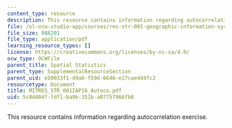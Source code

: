 ```yaml
---
content_type: resource
description: This resource contains information regarding autocorrelation exercise.
file: /ol-ocw-studio-app/courses/res-str-001-geographic-information-system-gis-tutorial-january-iap-2016/5c8d404ffdf1ba9b351ba07757966fb8_MITRES_STR_001IAP16_Autoco.pdf
file_size: 988201
file_type: application/pdf
learning_resource_types: []
license: https://creativecommons.org/licenses/by-nc-sa/4.0/
ocw_type: OCWFile
parent_title: Spatial Statistics
parent_type: SupplementalResourceSection
parent_uid: e50033f1-49a6-f59d-6646-e17cae4d4fc2
resourcetype: Document
title: MITRES_STR_001IAP16_Autoco.pdf
uid: 5c8d404f-fdf1-ba9b-351b-a07757966fb8
---
```

This resource contains information regarding autocorrelation exercise.